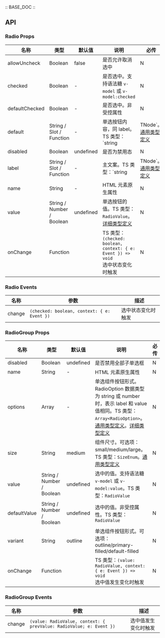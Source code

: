 :: BASE_DOC ::

## API
### Radio Props

名称 | 类型 | 默认值 | 说明 | 必传
-- | -- | -- | -- | --
allowUncheck | Boolean | false | 是否允许取消选中 | N
checked | Boolean | - | 是否选中。支持语法糖 `v-model` 或 `v-model:checked` | N
defaultChecked | Boolean | - | 是否选中。非受控属性 | N
default | String / Slot / Function | - | 单选按钮内容，同 label。TS 类型：`string | TNode`。[通用类型定义](https://github.com/Tencent/tdesign-vue-next/blob/develop/src/common.ts) | N
disabled | Boolean | undefined | 是否为禁用态 | N
label | String / Slot / Function | - | 主文案。TS 类型：`string | TNode`。[通用类型定义](https://github.com/Tencent/tdesign-vue-next/blob/develop/src/common.ts) | N
name | String | - | HTML 元素原生属性 | N
value | String / Number / Boolean | undefined | 单选按钮的值。TS 类型：`RadioValue`。[详细类型定义](https://github.com/Tencent/tdesign-vue-next/tree/develop/src/radio/type.ts) | N
onChange | Function |  | TS 类型：`(checked: boolean, context: { e: Event }) => void`<br/>选中状态变化时触发 | N

### Radio Events

名称 | 参数 | 描述
-- | -- | --
change | `(checked: boolean, context: { e: Event })` | 选中状态变化时触发

### RadioGroup Props

名称 | 类型 | 默认值 | 说明 | 必传
-- | -- | -- | -- | --
disabled | Boolean | undefined | 是否禁用全部子单选框 | N
name | String | - | HTML 元素原生属性 | N
options | Array | - | 单选组件按钮形式。RadioOption 数据类型为 string 或 number 时，表示 label 和 value 值相同。TS 类型：`Array<RadioOption>`。[通用类型定义](https://github.com/Tencent/tdesign-vue-next/blob/develop/src/common.ts)。[详细类型定义](https://github.com/Tencent/tdesign-vue-next/tree/develop/src/radio/type.ts) | N
size | String | medium | 组件尺寸。可选项：small/medium/large。TS 类型：`SizeEnum`。[通用类型定义](https://github.com/Tencent/tdesign-vue-next/blob/develop/src/common.ts) | N
value | String / Number / Boolean | undefined | 选中的值。支持语法糖 `v-model` 或 `v-model:value`。TS 类型：`RadioValue` | N
defaultValue | String / Number / Boolean | undefined | 选中的值。非受控属性。TS 类型：`RadioValue` | N
variant | String | outline | 单选组件按钮形式。可选项：outline/primary-filled/default-filled | N
onChange | Function |  | TS 类型：`(value: RadioValue, context: { e: Event }) => void`<br/>选中值发生变化时触发 | N

### RadioGroup Events

名称 | 参数 | 描述
-- | -- | --
change | `(value: RadioValue, context: { prevValue: RadioValue; e: Event })` | 选中值发生变化时触发
